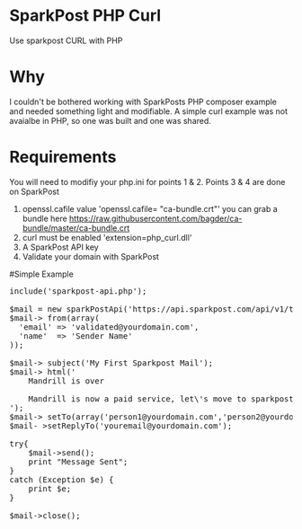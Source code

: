 # SparkPost PHP Curl
Use sparkpost CURL with PHP

# Why
I couldn't be bothered working with SparkPosts PHP composer example and needed something light and modifiable. A simple curl example was not avaialbe in PHP, so one was built and one was shared.

# Requirements
You will need to modifiy your php.ini for points 1 & 2.  Points 3 & 4 are done on SparkPost

1. openssl.cafile value 'openssl.cafile= "ca-bundle.crt"' you can grab a bundle here https://raw.githubusercontent.com/bagder/ca-bundle/master/ca-bundle.crt
2. curl must be enabled 'extension=php_curl.dll'
3. A SparkPost API key
4. Validate your domain with SparkPost


#Simple Example
<pre>
include('sparkpost-api.php');

$mail = new sparkPostApi('https://api.sparkpost.com/api/v1/transmissions','< YOUR API KEY >');
$mail-> from(array(
  'email' => 'validated@yourdomain.com',
  'name'  => 'Sender Name'
));

$mail-> subject('My First Sparkpost Mail');
$mail-> html('
	Mandrill is over<br />
	Mandrill is now a paid service, let\'s move to sparkpost!
');
$mail-> setTo(array('person1@yourdomain.com','person2@yourdomain.com'));
$mail- >setReplyTo('youremail@yourdomain.com');

try{
	$mail->send();
	print "Message Sent";
} 
catch (Exception $e) {
	print $e;	
}

$mail->close();
</pre>


